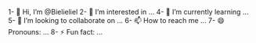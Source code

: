 1- 👋 Hi, I’m @Bielieliel
2- 👀 I’m interested in ...
4- 🌱 I’m currently learning ...
5- 💞️ I’m looking to collaborate on ...
6- 📫 How to reach me ...
7- 😄 Pronouns: ...
8- ⚡ Fun fact: ...

<!---
Bielieliel/Bielieliel is a ✨ special ✨ repository because its `README.md` (this file) appears on your GitHub profile.
You can click the Preview link to take a look at your changes.
--->
